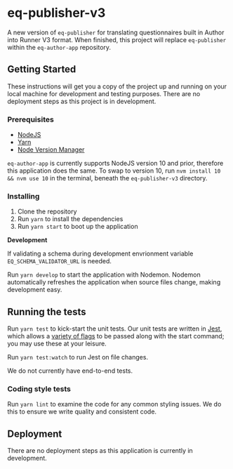 # eq-publisher-v3

A new version of `eq-publisher` for translating questionnaires built in Author into Runner V3 format. When finished, this project will replace `eq-publisher` within the `eq-author-app` repository.

## Getting Started

These instructions will get you a copy of the project up and running on your local machine for development and testing purposes. There are no deployment steps as this project is in development.

### Prerequisites

- [NodeJS](https://nodejs.org/en/)
- [Yarn](https://classic.yarnpkg.com/en/)
- [Node Version Manager](https://github.com/nvm-sh/nvm)

`eq-author-app` is currently supports NodeJS version 10 and prior, therefore this application does the same. To swap to version 10, run `nvm install 10 && nvm use 10` in the terminal, beneath the `eq-publisher-v3` directory.

### Installing

1. Clone the repository
2. Run `yarn` to install the dependencies
3. Run `yarn start` to boot up the application

**Development**

If validating a schema during development envrionment variable `EQ_SCHEMA_VALIDATOR_URL` is needed.

Run `yarn develop` to start the application with Nodemon. Nodemon automatically refreshes the application when source files change, making development easy.

## Running the tests

Run `yarn test` to kick-start the unit tests. Our unit tests are written in [Jest](https://jestjs.io/), which allows a [variety of flags](https://jestjs.io/docs/en/cli#options) to be passed along with the start command; you may use these at your leisure.

Run `yarn test:watch` to run Jest on file changes.

We do not currently have end-to-end tests.

### Coding style tests

Run `yarn lint` to examine the code for any common styling issues. We do this to ensure we write quality and consistent code.

## Deployment

There are no deployment steps as this application is currently in development.
